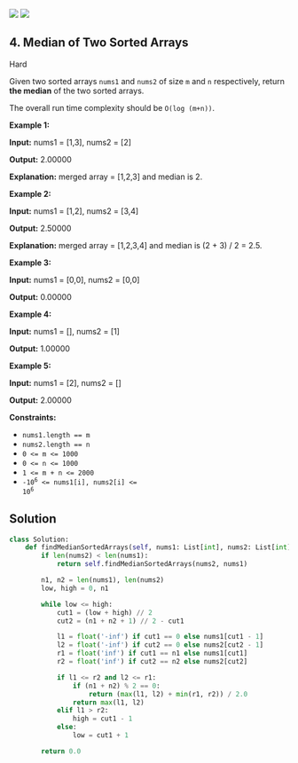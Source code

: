 [![](https://img.shields.io/github/stars/javadev/LeetCode-in-All?label=Stars&style=flat-square)](https://github.com/javadev/LeetCode-in-All)
[![](https://img.shields.io/github/forks/javadev/LeetCode-in-All?label=Fork%20me%20on%20GitHub%20&style=flat-square)](https://github.com/javadev/LeetCode-in-All/fork)

## 4\. Median of Two Sorted Arrays

Hard

Given two sorted arrays `nums1` and `nums2` of size `m` and `n` respectively, return **the median** of the two sorted arrays.

The overall run time complexity should be `O(log (m+n))`.

**Example 1:**

**Input:** nums1 = [1,3], nums2 = [2]

**Output:** 2.00000

**Explanation:** merged array = [1,2,3] and median is 2. 

**Example 2:**

**Input:** nums1 = [1,2], nums2 = [3,4]

**Output:** 2.50000

**Explanation:** merged array = [1,2,3,4] and median is (2 + 3) / 2 = 2.5. 

**Example 3:**

**Input:** nums1 = [0,0], nums2 = [0,0]

**Output:** 0.00000 

**Example 4:**

**Input:** nums1 = [], nums2 = [1]

**Output:** 1.00000 

**Example 5:**

**Input:** nums1 = [2], nums2 = []

**Output:** 2.00000 

**Constraints:**

*   `nums1.length == m`
*   `nums2.length == n`
*   `0 <= m <= 1000`
*   `0 <= n <= 1000`
*   `1 <= m + n <= 2000`
*   <code>-10<sup>6</sup> <= nums1[i], nums2[i] <= 10<sup>6</sup></code>



## Solution

```python
class Solution:
    def findMedianSortedArrays(self, nums1: List[int], nums2: List[int]) -> float:
        if len(nums2) < len(nums1):
            return self.findMedianSortedArrays(nums2, nums1)

        n1, n2 = len(nums1), len(nums2)
        low, high = 0, n1

        while low <= high:
            cut1 = (low + high) // 2
            cut2 = (n1 + n2 + 1) // 2 - cut1

            l1 = float('-inf') if cut1 == 0 else nums1[cut1 - 1]
            l2 = float('-inf') if cut2 == 0 else nums2[cut2 - 1]
            r1 = float('inf') if cut1 == n1 else nums1[cut1]
            r2 = float('inf') if cut2 == n2 else nums2[cut2]

            if l1 <= r2 and l2 <= r1:
                if (n1 + n2) % 2 == 0:
                    return (max(l1, l2) + min(r1, r2)) / 2.0
                return max(l1, l2)
            elif l1 > r2:
                high = cut1 - 1
            else:
                low = cut1 + 1

        return 0.0
```